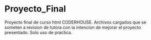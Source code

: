 # Proyecto_Final
Proyecto final de curso html CODERHOUSE.
Archivos cargados que se someten a revision de tutora con la intencion de mejorar el proyecto presentado.
Solo uso de practica.
